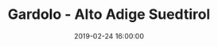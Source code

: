 ---
title: Gardolo - Alto Adige Suedtirol
date: 2019-02-24 16:00:00
squadra-a: Alto Adige Suedtirol
punteggio-a: 
squadra-b: Bc Gardolo
punteggio-b: 
partite/squadra: esordienti-18-19
luogo: Centro Sportivo Trento Nord
categoria: esordienti
---